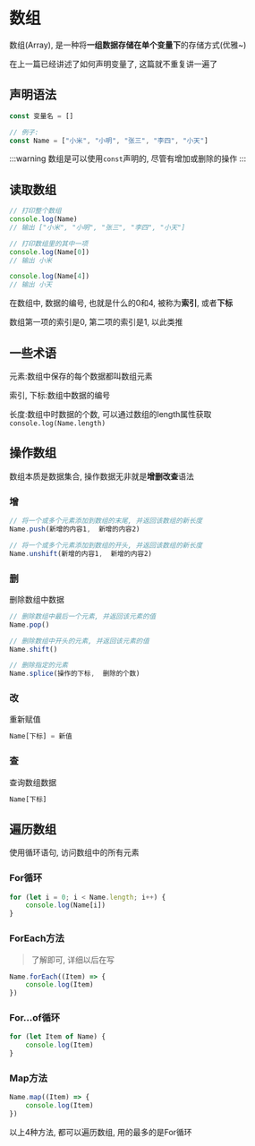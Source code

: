 # 数组

数组(Array), 是一种将**一组数据存储在单个变量下**的存储方式(优雅~)

在上一篇已经讲述了如何声明变量了, 这篇就不重复讲一遍了

## 声明语法

```js
const 变量名 = []

// 例子:
const Name = ["小米", "小明", "张三", "李四", "小天"]
```

:::warning
数组是可以使用`const`声明的, 尽管有增加或删除的操作
:::

## 读取数组

```js
// 打印整个数组
console.log(Name)
// 输出 ["小米", "小明", "张三", "李四", "小天"]

// 打印数组里的其中一项
console.log(Name[0])
// 输出 小米

console.log(Name[4])
// 输出 小天
```

在数组中, 数据的编号, 也就是什么的0和4, 被称为**索引**, 或者**下标**

数组第一项的索引是0, 第二项的索引是1, 以此类推

## 一些术语

元素:数组中保存的每个数据都叫数组元素

索引, 下标:数组中数据的编号

长度:数组中时数据的个数, 可以通过数组的length属性获取`console.log(Name.length)`

## 操作数组

数组本质是数据集合, 操作数据无非就是**增删改查**语法

### 增

```js
// 将一个或多个元素添加到数组的末尾, 并返回该数组的新长度
Name.push(新增的内容1,  新增的内容2)

// 将一个或多个元素添加到数组的开头, 并返回该数组的新长度
Name.unshift(新增的内容1,  新增的内容2)
```

### 删

删除数组中数据

```js
// 删除数组中最后一个元素, 并返回该元素的值
Name.pop()

// 删除数组中开头的元素, 并返回该元素的值
Name.shift()

// 删除指定的元素
Name.splice(操作的下标,  删除的个数)
```

### 改

重新赋值

```js
Name[下标] = 新值
```

### 查

查询数组数据

```js
Name[下标]
```

## 遍历数组

使用循环语句, 访问数组中的所有元素

### For循环

```js
for (let i = 0; i < Name.length; i++) {
    console.log(Name[i])
}
```

### ForEach方法

> 了解即可, 详细以后在写

```js
Name.forEach((Item) => {
    console.log(Item)
})
```

### For...of循环

```js
for (let Item of Name) {
    console.log(Item)
}
```

### Map方法

```js
Name.map((Item) => {
    console.log(Item)
})
```

以上4种方法, 都可以遍历数组, 用的最多的是For循环
